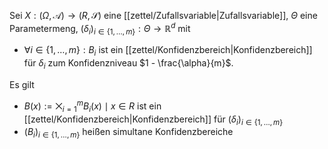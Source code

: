 Sei $X : (\Omega, \mathcal{A}) \to (R, \mathscr{S})$ eine [[zettel/Zufallsvariable|Zufallsvariable]], $\Theta$ eine Parametermeng, $(\delta_i)_{i \in \{ 1, \dots, m \}} : \Theta \to \mathbb{R}^d$ mit
- $\forall i \in \{ 1, \dots, m \} : B_i$ ist ein [[zettel/Konfidenzbereich|Konfidenzbereich]] für $\delta_i$ zum Konfidenzniveau $1 - \frac{\alpha}{m}$.

Es gilt
- $B(x) := \bigtimes_{i=1}^m B_i(x) \mid x \in R$ ist ein [[zettel/Konfidenzbereich|Konfidenzbereich]] für $(\delta_i)_{i \in \{ 1, \dots, m \}}$
- $(B_i)_{i \in \{ 1, \dots, m \}}$ heißen simultane Konfidenzbereiche